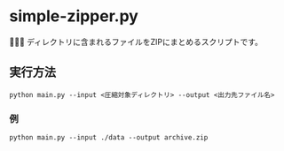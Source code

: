 # simple-zipper.py

🌼🌼🌼 ディレクトリに含まれるファイルをZIPにまとめるスクリプトです。  

## 実行方法

```shell
python main.py --input <圧縮対象ディレクトリ> --output <出力先ファイル名>
```

### 例

```shell
python main.py --input ./data --output archive.zip
```
